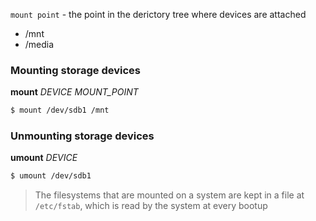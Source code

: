 `mount point` - the point in the derictory tree where devices are attached

- /mnt
- /media

### Mounting storage devices

**mount** _DEVICE_ _MOUNT_POINT_

```sh
$ mount /dev/sdb1 /mnt
```

### Unmounting storage devices

**umount** _DEVICE_

```sh
$ umount /dev/sdb1
```

> The filesystems that are mounted on a system are kept in a file at `/etc/fstab`, which is read by the system at every bootup
